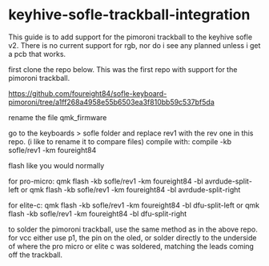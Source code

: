 # keyhive-sofle-trackball-integration

This guide is to add support for the pimoroni trackball to the keyhive sofle v2.
There is no current support for rgb, nor do i see any planned unless i get a pcb that works.

first clone the repo below. This was the first repo with support for the pimoroni trackball.

https://github.com/foureight84/sofle-keyboard-pimoroni/tree/a1ff268a4958e55b6503ea3f810bb59c537bf5da

rename the file qmk_firmware 

go to the keyboards > sofle folder and replace rev1 with the rev one in this repo. (i like to rename it to compare files)
compile with: compile -kb sofle/rev1 -km foureight84

flash like you would normally

for pro-micro: 
qmk flash -kb sofle/rev1 -km foureight84 -bl avrdude-split-left
or
qmk flash -kb sofle/rev1 -km foureight84 -bl avrdude-split-right

for elite-c:
qmk flash -kb sofle/rev1 -km foureight84 -bl dfu-split-left
or
qmk flash -kb sofle/rev1 -km foureight84 -bl dfu-split-right 

to solder the pimoroni trackball, use the same method as in the above repo.
for vcc either use p1, the pin on the oled, or solder directly to the underside of where the pro micro or elite c was soldered, matching the leads coming off the trackball.
